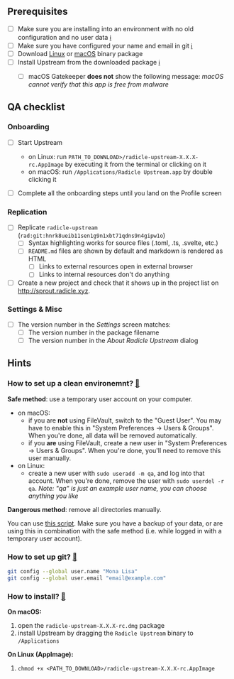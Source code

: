 ## Prerequisites

- [ ] Make sure you are installing into an environment with no old
      configuration and no user data [ℹ️](#01)
- [ ] Make sure you have configured your name and email in git [ℹ️](#02)
- [ ] Download [Linux][ln] or [macOS][mc] binary package
- [ ] Install Upstream from the downloaded package [ℹ️](#03)
  - [ ] macOS Gatekeeper **does not** show the following message:
        _macOS cannot verify that this app is free from malware_


## QA checklist

### Onboarding

- [ ] Start Upstream
  - on Linux: run `PATH_TO_DOWNLOAD>/radicle-upstream-X.X.X-rc.AppImage` by
    executing it from the terminal or clicking on it
  - on macOS: run `/Applications/Radicle Upstream.app` by double clicking it
- [ ] Complete all the onboarding steps until you land on the Profile screen


### Replication

- [ ] Replicate `radicle-upstream` (`rad:git:hnrk8ueib11sen1g9n1xbt71qdns9n4gipw1o`)
  - [ ] Syntax highlighting works for source files (.toml, .ts, .svelte, etc.)
  - [ ] `README.md` files are shown by default and markdown is rendered as HTML
    - [ ] Links to external resources open in external browser
    - [ ] Links to internal resources don't do anything
- [ ] Create a new project and check that it shows up in the project list on
      <http://sprout.radicle.xyz>.

### Settings & Misc

- [ ] The version number in the _Settings_ screen matches:
  - [ ] The version number in the package filename
  - [ ] The version number in the _About Radicle Upstream_ dialog

## Hints

### How to set up a clean environemnt? <a href="#user-content-01" id="01">🔗</a>

**Safe method**: use a temporary user account on your computer.

- on macOS:
  - if you are **not** using FileVault, switch to the "Guest User". You may
    have to enable this in "System Preferences -> Users & Groups".  When
    you're done, all data will be removed automatically.
  - if you **are** using FileVault, create a new user in "System
    Preferences -> Users & Groups". When you're done, you'll need to remove
    this user manually.
- on Linux:
  - create a new user with `sudo useradd -m qa`, and log into that account.
    When you're done, remove the user with `sudo userdel -r qa`.  _Note:
    "qa" is just an example user name, you can choose anything you like_

**Dangerous method**: remove all directories manually.

You can use [this script][rs]. Make sure you have a backup of your data,
or are using this in combination with the safe method (i.e. while logged
in with a temporary user account).


### How to set up git? <a href="#user-content-02" id="02">🔗</a>

```bash
git config --global user.name "Mona Lisa"
git config --global user.email "email@example.com"
```


### How to install? <a href="#user-content-03" id="03">🔗</a>

**On macOS:**

  1. open the `radicle-upstream-X.X.X-rc.dmg` package
  2. install Upstream by dragging the `Radicle Upstream` binary to
     `/Applications`

**On Linux (AppImage):**

  1. `chmod +x <PATH_TO_DOWNLOAD>/radicle-upstream-X.X.X-rc.AppImage`



[ln]: https://releases.radicle.xyz/radicle-upstream-X.X.X-rc.AppImage
[mc]: https://releases.radicle.xyz/radicle-upstream-X.X.X-rc.dmg
[rs]: https://raw.githubusercontent.com/radicle-dev/radicle-upstream/main/scripts/reset-state.sh

